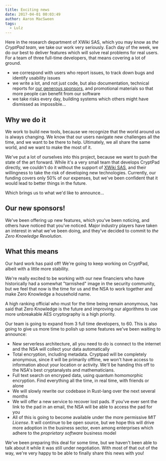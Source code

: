 ```yaml
---
title: Exciting news
date: 2017-04-01 00:03:49
author: Aaron MacSween
tags:
  - Lulz
---
```


Here in the research department of XWiki SAS, which you may know as _the CryptPad team_, we take our work very seriously.
Each day of the week, we do our best to deliver features which will solve real problems for real users.
For a team of three full-time developers, that means covering a lot of ground.

* we correspond with users who report issues, to track down bugs and identify usability issues
* we write a lot, and not just code, but also documentation, technical reports for [our generous sponsors](http://open-paas.org/), and promotional materials so that more people can benefit from our software
* we take risks every day, building systems which others might have dismissed as impossible...

## Why we do it

We work to build new tools, because we recognize that the world around us is always changing.
We know that our users navigate new challenges all the time, and we want to be there to help.
Ultimately, we all share the same world, and we want to make the most of it.

We've put a lot of ourselves into this project, because we want to push the state of the art forward.
While it's a very small team that develops CryptPad directly, we couldn't do it without the support of [XWiki SAS](http://xwiki.com), and their willingness to take the risk of developing new technologies.
Currently, our funding covers only 50% of our expenses, but we've been confident that it would lead to better things in the future.

Which brings us to what we'd like to announce...

## Our new sponsors!

We've been offering up new features, which you've been noticing, and others have noticed that you've noticed.
Major industry players have taken an interest in what we've been doing, and they've decided to commit to _the Zero Knowledge Revolution_.

## What this means

Our hard work has paid off!
We're going to keep working on CryptPad, albeit with a little more stability.

We're really excited to be working with our new financiers who have historically had a somewhat "tarnished" image in the security community, but we feel that now is the time for us and the NSA to work together and make Zero Knowledge a household name.

A high ranking official who must for the time being remain anonymous, has said that Zero Knowledge is the future and improving our algorithms to use more unbreakable AES cryptography is a high priority.

Our team is going to expand from 3 full time developers, to 60.
This is also going to give us more time to polish up some features we've been waiting to announce:

* New serverless architecture, all you need to do is connect to the internet and the NSA will collect your data automatically
* Total encryption, including metadata. Cryptpad will be completely anonymous, since it will be primarily offline, we won't have access to information about your location or activity. We'll be handing this off to the NSA's best cryptanalysts and mathematicians.
* Full text search on encryped data, using quantum homomorphic encryption. Find everything all the time, in real time, with friends or alone
* We will slowly rewrite our codebase in Rust-lang over the next several months
* We will offer a new service to recover lost pads. If you've ever sent the link to the pad in an email, the NSA will be able to access the pad for you
* All of this is going to become available under the more permissive _MIT License_. It will continue to be open source, but we hope this will drive more adoption in the business sector, even among enterprises which adhere to the _proprietary software_ business model

We've been preparing this deal for some time, but we haven't been able to talk about it while it was still under negotiation.
With most of that out of the way, we're very happy to be able to finally share this news with you!


